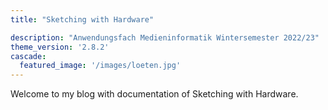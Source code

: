 ```yaml
---
title: "Sketching with Hardware"

description: "Anwendungsfach Medieninformatik Wintersemester 2022/23"
theme_version: '2.8.2'
cascade:
  featured_image: '/images/loeten.jpg'
---
```

Welcome to my blog with documentation of Sketching with Hardware.
